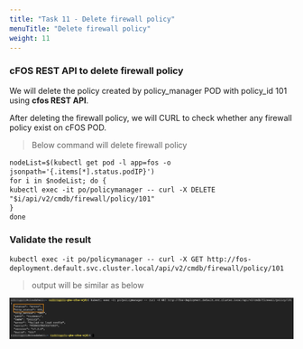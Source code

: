 ```yaml
---
title: "Task 11 - Delete firewall policy"
menuTitle: "Delete firewall policy"
weight: 11
---
```


### cFOS REST API to delete firewall policy

We will delete the policy created by policy_manager POD with policy_id 101 using **cfos REST API**.  

After deleting the firewall policy, we will CURL to check whether any firewall policy exist on cFOS POD.

> Below command will delete firewall policy

```
nodeList=$(kubectl get pod -l app=fos -o jsonpath='{.items[*].status.podIP}')
for i in $nodeList; do {
kubectl exec -it po/policymanager -- curl -X DELETE "$i/api/v2/cmdb/firewall/policy/101"
}
done
```

### Validate the result

```
kubectl exec -it po/policymanager -- curl -X GET http://fos-deployment.default.svc.cluster.local/api/v2/cmdb/firewall/policy/101
```

> output will be similar as below

![envOutput](delete-fw-policy-2.png)